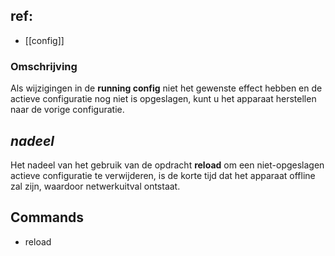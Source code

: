 ## ref:
- [[config]]

### Omschrijving 
Als wijzigingen in de **running config**  niet het gewenste effect hebben en de actieve configuratie nog niet is opgeslagen, kunt u het apparaat herstellen naar de vorige configuratie. 

## *nadeel*
Het nadeel van het gebruik van de opdracht **reload** om een niet-opgeslagen actieve configuratie te verwijderen, is de korte tijd dat het apparaat offline zal zijn, waardoor netwerkuitval ontstaat.

## Commands 
- reload

